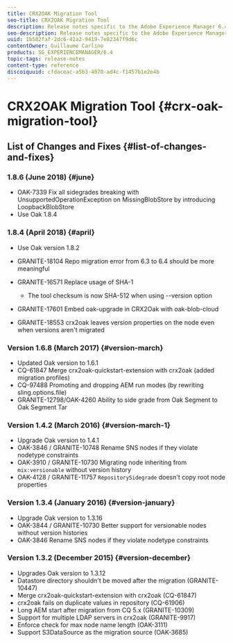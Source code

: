 ```yaml
---
title: CRX2OAK Migration Tool
seo-title: CRX2OAK Migration Tool
description: Release notes specific to the Adobe Experience Manager 6.4 CRX2OAK Migration tool.
seo-description: Release notes specific to the Adobe Experience Manager 6.4 CRX2OAK Migration tool.
uuid: 1b582faf-2dc6-41a2-9419-7e82347f9d6c
contentOwner: Guillaume Carlino
products: SG_EXPERIENCEMANAGER/6.4
topic-tags: release-notes
content-type: reference
discoiquuid: cfdaceac-a5b3-4070-ad4c-f1457b1e2e4b
---
```


# CRX2OAK Migration Tool {#crx-oak-migration-tool}

## List of Changes and Fixes {#list-of-changes-and-fixes}

### 1.8.6 (June 2018) {#june}

* OAK-7339 Fix all sidegrades breaking with UnsupportedOperationException on MissingBlobStore by introducing LoopbackBlobStore
* Use Oak 1.8.4

### 1.8.4 (April 2018) {#april}

* Use Oak version 1.8.2
* GRANITE-18104 Repo migration error from 6.3 to 6.4 should be more meaningful
* GRANITE-16571 Replace usage of SHA-1

    * The tool checksum is now SHA-512 when using --version option

* GRANITE-17601 Embed oak-upgrade in CRX2Oak with oak-blob-cloud
* GRANITE-18553 crx2oak leaves version properties on the node even when versions aren't migrated

### Version 1.6.8 (March 2017) {#version-march}

* Updated Oak version to 1.6.1 
* CQ-61847 Merge crx2oak-quickstart-extension with crx2oak (added migration profiles)
* CQ-97488 Promoting and dropping AEM run modes (by rewriting sling.options.file)
* GRANITE-12798/OAK-4260 Ability to side grade from Oak Segment to Oak Segment Tar

### Version 1.4.2 (March 2016) {#version-march-1}

* Upgrade Oak version to 1.4.1
* OAK-3846 / GRANITE-10748 Rename SNS nodes if they violate nodetype constraints
* OAK-3910 / GRANITE-10730 Migrating node inheriting from `mix:versionable` without version history
* OAK-4128 / GRANITE-11757 `RepositorySidegrade` doesn't copy root node properties

### Version 1.3.4 (January 2016) {#version-january}

* Upgrade Oak version to 1.3.16
* OAK-3844 / GRANITE-10730 Better support for versionable nodes without version histories
* OAK-3846 Rename SNS nodes if they violate nodetype constraints

### Version 1.3.2 (December 2015) {#version-december}

* Upgrades Oak version to 1.3.12
* Datastore directory shouldn't be moved after the migration (GRANITE-10447)  
* Merge crx2oak-quickstart-extension with crx2oak (CQ-61847)  
* crx2oak fails on duplicate values in repository (CQ-61906)  
* Long AEM start after migration from CQ 5.x (GRANITE-10309)  
* Support for multiple LDAP servers in crx2oak (GRANITE-9917)  
* Enforce check for max node name length (OAK-3111)  
* Support S3DataSource as the migration source (OAK-3685)
